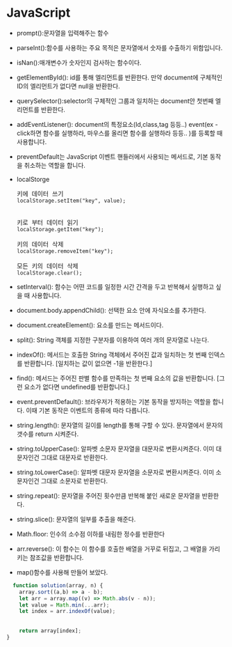# JavaScript

* prompt():문자열을 입력해주는 함수

* parseInt():함수를 사용하는 주요 목적은 문자열에서 숫자를 수출하기 위함입니다.

* isNan():매개변수가 숫자인지 검사하는 함수이다.

* getElementById(): id를 통해 엘리먼트를 반환한다. 만약 document에 구체적인 ID의 엘리먼트가 없다면 null을 반환한다.

* querySelector():selector의 구체적인 그룹과 일치하는 document안 첫번째 엘리먼트를 반환한다.

* addEventListener(): document의 특정요소(Id,class,tag 등등..) event(ex - click하면 함수를 실행하라, 마우스를 올리면 함수를 실행하라 등등.. )를 등록할 때 사용합니다.

* preventDefault는 JavaScript 이벤트 핸들러에서 사용되는 메서드로, 기본 동작을 취소하는 역할을 합니다.

* localStorge
  <pre>키에 데이터 쓰기
  <code>localStorage.setItem("key", value);</code>
  

  키로 부터 데이터 읽기
  <code>localStorage.getItem("key");</code>

  키의 데이터 삭제
  <code>localStorage.removeItem("key");</code>

  모든 키의 데이터 삭제
  <code>localStorage.clear();</code></pre>

* setInterval(): 함수는 어떤 코드를 일정한 시간 간격을 두고 반복해서 실행하고 싶을 때 사용합니다.

* document.body.appendChild(): 선택한 요소 안에 자식요소를 추가한다.

* document.createElement(): 요소를 만드는 메서드이다.

* split(): String 객체를 지정한 구분자를 이용하여 여러 개의 문자열로 나눈다.

* indexOf(): 메서드는 호출한 String 객체에서 주어진 값과 일치하는 첫 번째 인덱스를 반환합니다. [일치하는 값이 없으면 -1을 반환한다.]

* find(): 메서드는 주어진 판별 함수를 만족하는 첫 번째 요소의 값을 반환합니다.
[그런 요소가 없다면 undefined를 반환합니다.]

* event.preventDefault(): 브라우저가 적용하는 기본 동작을 방지하는 역할을 합니다. 이때 기본 동작은 이벤트의 종류에 따라 다릅니다.

* string.length(): 문자열의 길이를 length를 통해 구할 수 있다. 문자열에서 문자의 갯수를 return 시켜준다.

* string.toUpperCase(): 알파벳 소문자 문자열을 대문자로 변환시켜준다. 이미 대문자인건 그대로 대문자로 반환한다.

* string.toLowerCase(): 알파벳 대문자 문자열을 소문자로 변환시켜준다. 이미 소문자인건 그대로 소문자로 반환한다.

* string.repeat(): 문자열을 주어진 횟수만큼 반복해 붙인 새로운 문자열을 반환한다.

* string.slice(): 문자열의 일부를 추출을 해준다.

* Math.floor: 인수의 소수점 이하를 내림한 정수를 반환한다

* arr.reverse(): 이 함수는 이 함수를 호출한 배열을 거꾸로 뒤집고, 그 배열을 가리키는 참조값을 반환합니다.

- map()함수를 사용해 만들어 보았다.
```js
  function solution(array, n) {
    array.sort((a,b) => a - b);
    let arr = array.map((v) => Math.abs(v - n));
    let value = Math.min(...arr);
    let index = arr.indexOf(value);
    
    
    return array[index];
}
```
